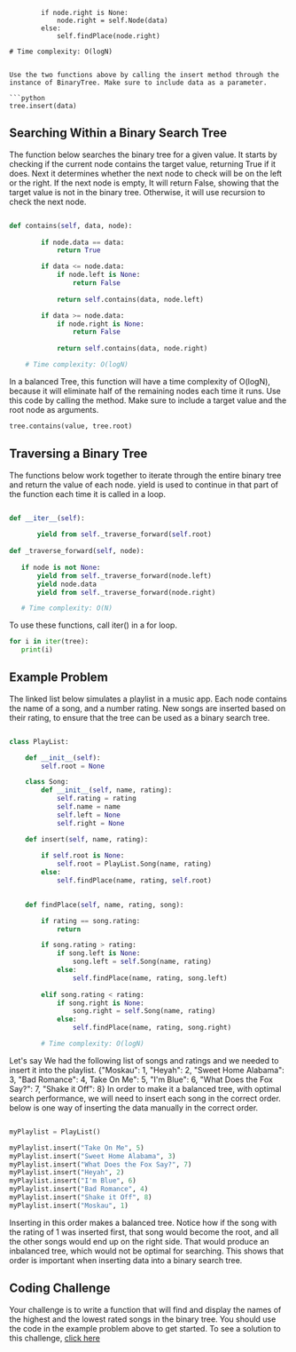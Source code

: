 
            if node.right is None:
                node.right = self.Node(data)
            else:
                self.findPlace(node.right)

    # Time complexity: O(logN)

```

Use the two functions above by calling the insert method through the instance of BinaryTree. Make sure to include data as a parameter.

```python
tree.insert(data)
```

## Searching Within a Binary Search Tree

The function below searches the binary tree for a given value. It starts by checking if the current node contains the target value, returning True if it does. Next it determines whether the next node to check will be on the left or the right. If the next node is empty, It will return False, showing that the target value is not in the binary tree. Otherwise, it will use recursion to check the next node.

```python

def contains(self, data, node):
        
        if node.data == data:
            return True

        if data <= node.data:
            if node.left is None:
                return False
            
            return self.contains(data, node.left)

        if data >= node.data:
            if node.right is None:
                return False
            
            return self.contains(data, node.right)

    # Time complexity: O(logN)

```

 In a balanced Tree, this function will have a time complexity of O(logN), because it will eliminate half of the remaining nodes each time it runs.
 Use this code by calling the method. Make sure to include a target value and the root node as arguments.

```python
tree.contains(value, tree.root) 
```

 ## Traversing a Binary Tree

 The functions below work together to iterate through the entire binary tree and return the value of each node. yield is used to continue in that part of the function each time it is called in a loop. 

 ```python

def __iter__(self):
        
        yield from self._traverse_forward(self.root)
        
def _traverse_forward(self, node):
        
    if node is not None:
        yield from self._traverse_forward(node.left)
        yield node.data
        yield from self._traverse_forward(node.right)

    # Time complexity: O(N)

 ```

 To use these functions, call iter() in a for loop.

 ```python
for i in iter(tree):
    print(i)
 ```

## Example Problem

The linked list below simulates a playlist in a music app. Each node contains the name of a song, and a number rating. New songs are inserted based on their rating, to ensure that the tree can be used as a binary search tree.

```python

class PlayList:

    def __init__(self):
        self.root = None

    class Song:
        def __init__(self, name, rating):
            self.rating = rating
            self.name = name
            self.left = None
            self.right = None

    def insert(self, name, rating):
        
        if self.root is None:
            self.root = PlayList.Song(name, rating)
        else:
            self.findPlace(name, rating, self.root)
        

    def findPlace(self, name, rating, song):

        if rating == song.rating:
            return

        if song.rating > rating:
            if song.left is None:
                song.left = self.Song(name, rating)
            else:
                self.findPlace(name, rating, song.left)
            
        elif song.rating < rating:
            if song.right is None:
                song.right = self.Song(name, rating)
            else:
                self.findPlace(name, rating, song.right)

        # Time complexity: O(logN)

```

Let's say We had the following list of songs and ratings and we needed to insert it into the playlist. {"Moskau": 1, "Heyah": 2, "Sweet Home Alabama": 3, "Bad Romance": 4, Take On Me": 5, "I'm Blue": 6, "What Does the Fox Say?": 7, "Shake it Off": 8}
In order to make it a balanced tree, with optimal search performance, we will need to insert each song in the correct order. below is one way of inserting the data manually in the correct order.

```python

myPlaylist = PlayList()

myPlaylist.insert("Take On Me", 5)
myPlaylist.insert("Sweet Home Alabama", 3)
myPlaylist.insert("What Does the Fox Say?", 7)
myPlaylist.insert("Heyah", 2)
myPlaylist.insert("I'm Blue", 6)
myPlaylist.insert("Bad Romance", 4)
myPlaylist.insert("Shake it Off", 8)
myPlaylist.insert("Moskau", 1)

```

Inserting in this order makes a balanced tree. Notice how if the song with the rating of 1 was inserted first, that song would become the root, and all the other songs would end up on the right side. That would produce an inbalanced tree, which would not be optimal for searching. This shows that order is important when inserting data into a binary search tree.

## Coding Challenge

Your challenge is to write a function that will find and display the names of the highest and the lowest rated songs in the binary tree. You should use the code in the example problem above to get started. 
To see a solution to this challenge, [click here](binarytreepractice.py)